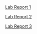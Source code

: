 [Lab Report 1](lab1/lab-report-1.md)

[Lab Report 2](lab2/lab-report-2.md)

[Lab Report 3](lab3/lab3.md)
